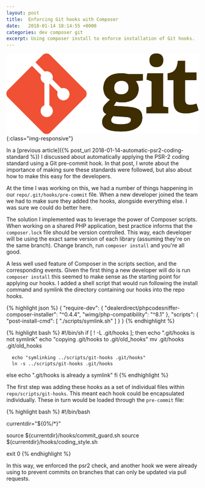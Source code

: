```yaml
---
layout: post
title:  Enforcing Git hooks with Composer
date:   2018-01-14 18:14:55 +0000
categories: dev composer git
excerpt: Using composer install to enforce installation of Git hooks.
---
```


![vagrant](/assets/images/git.png){:class="img-responsive"}

In a [previous article]({% post_url 2018-01-14-automatic-psr2-coding-standard %}) I discussed about automatically applying the PSR-2 coding standard using a Git pre-commit hook. In that post, I wrote about the importance of making sure these standards were followed, but also about how to make this easy for the developers.

At the time I was working on this, we had a number of things happening in our `repo/.git/hooks/pre-commit` file. When a new developer joined the team we had to make sure they added the hooks, alongside everything else. I was sure we could do better here.

The solution I implemented was to leverage the power of Composer scripts. When working on a shared PHP application, best practice informs that the `composer.lock` file should be version controlled. This way, each developer will be using the exact same version of each library (assuming they're on the same branch). Change branch, run `composer install` and you're all good.

A less well used feature of Composer in the scripts section, and the corresponding events. Given the first thing a new developer will do is run `composer install` this seemed to make sense as the starting point for applying our hooks. I added a shell script that would run following the install command and symlink the directory containing our hooks into the repo hooks.

{% highlight json %}
  {
    "require-dev": {
      "dealerdirect/phpcodesniffer-composer-installer": "^0.4.4",
      "wimg/php-compatibility": "^8.1"
    },
    "scripts": {
      "post-install-cmd": [
        "./scripts/symlink.sh"
      ]
    }
  }
{% endhighlight %}


{% highlight bash %}
  #!/bin/sh
  if [ ! -L .git/hooks ];
  then
      echo ".git/hooks is not symlink"
      echo "copying .git/hooks to .git/old_hooks"
      mv .git/hooks .git/old_hooks

      echo "symlinking ../scripts/git-hooks .git/hooks"
      ln -s ../scripts/git-hooks .git/hooks
  else
      echo ".git/hooks is already a symlink"
  fi
{% endhighlight %}

The first step was adding these hooks as a set of individual files within `repo/scripts/git-hooks`. This meant each hook could be encapsulated individually. These in turn would be loaded through the `pre-commit` file:

{% highlight bash %}
  #!/bin/bash

  currentdir="${0%/*}"

  source ${currentdir}/hooks/commit_guard.sh
  source ${currentdir}/hooks/coding_style.sh

  exit 0
{% endhighlight %}


In this way, we enforced the psr2 check, and another hook we were already using to prevent commits on branches that can only be updated via pull requests.
